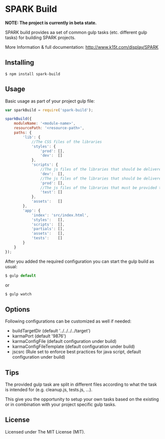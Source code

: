 # SPARK Build

__NOTE: The project is currently in beta state.__

SPARK build provides aa set of common gulp tasks (etc. different gulp tasks) for building SPARK projects.

More Information & full documentation: http://www.k15t.com/display/SPARK


## Installing

```
$ npm install spark-build
```


## Usage

Basic usage as part of your project gulp file:

```js
var sparkBuild = require('spark-build');

sparkBuild({
    moduleName: '<module-name>',
    resourcePath: '<resource-path>',
    paths: {
        'lib': {
            //The CSS files of the libraries
            'styles': {
                'prod': [],
                'dev':  []
            },
            'scripts': {
                //The js files of the libraries that should be delivered with the app (not minified!)
                'dev':  [],
                //The js files of the libraries that should be delivered with the app (minified!)
                'prod': [],
                //The js files of the libraries that must be provided to run tests
                'test': []
            },
            'assets':   []
        },
        'app': {
            'index': 'src/index.html',
            'styles':   [],
            'scripts':  [],
            'partials': [],
            'assets':   [],
            'tests':    []
        }
    }
});

```

After you added the required configuration you can start the gulp build as usual:

```js
$ gulp default
```

or

```js
$ gulp watch
```


## Options

Following configurations can be customized as well if needed:

- buildTargetDir (default '../../../../target')
- karmaPort (default '9876')
- karmaConfigFile (default configuration under build)
- karmaConfigFileTemplate (default configuration under build)
- jscsrc (Rule set to enforce best practices for java script, default configuration under build)


## Tips

The provided gulp task are split in different files according to what the task is intended for (e.g. cleanup.js, tests.js, ...).

This give you the opportunity to setup your own tasks based on the existing or in combination with your project specific gulp tasks.


## License

Licensed under The MIT License (MIT).
